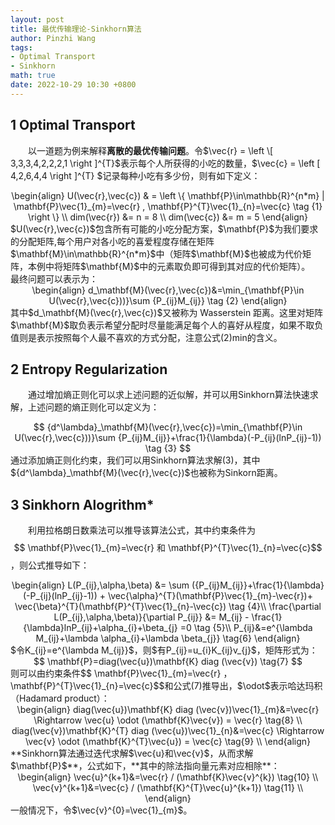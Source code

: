 ```yaml
---
layout: post
title: 最优传输理论-Sinkhorn算法
author: Pinzhi Wang
tags:
- Optimal Transport
- Sinkhorn
math: true
date: 2022-10-29 10:30 +0800
---
```


## 1 Optimal Transport
&emsp;&emsp;以一道题为例来解释**离散的最优传输问题**。令$\vec{r} = \left \[ 3,3,3,4,2,2,2,1 \right ]^{T}$表示每个人所获得的小吃的数量，$\vec{c} = \left [ 4,2,6,4,4 \right ]^{T} $记录每种小吃有多少份，则有如下定义：
<center>
\begin{align}
U(\vec{r},\vec{c}) & = \left \{
  \mathbf{P}\in\mathbb{R}^{n*m} | \mathbf{P}\vec{1}_{m}=\vec{r} , \mathbf{P}^{T}\vec{1}_{n}=\vec{c}  \tag {1}
\right  \}
\\ dim(\vec{r}) &= n = 8
\\ dim(\vec{c}) &= m = 5
\end{align}
</center>
$U(\vec{r},\vec{c})$包含所有可能的小吃分配方案，$\mathbf{P}$为我们要求的分配矩阵,每个用户对各小吃的喜爱程度存储在矩阵$\mathbf{M}\in\mathbb{R}^{n*m}$中（矩阵$\mathbf{M}$也被成为代价矩阵，本例中将矩阵$\mathbf{M}$中的元素取负即可得到其对应的代价矩阵）。
<br>最终问题可以表示为：
<center>
\begin{align}
d_\mathbf{M}(\vec{r},\vec{c})&=\min_{\mathbf{P}\in U(\vec{r},\vec{c}))}\sum {P_{ij}M_{ij}} \tag {2}
\end{align}
</center>
其中$d_\mathbf{M}(\vec{r},\vec{c})$又被称为 Wasserstein 距离。这里对矩阵$\mathbf{M}$取负表示希望分配时尽量能满足每个人的喜好从程度，如果不取负值则是表示按照每个人最不喜欢的方式分配，注意公式(2)min的含义。

## 2 Entropy Regularization
&emsp;&emsp;通过增加熵正则化可以求上述问题的近似解，并可以用Sinkhorn算法快速求解，上述问题的熵正则化可以定义为：
<center>
$$
 {d^\lambda}_\mathbf{M}(\vec{r},\vec{c})=\min_{\mathbf{P}\in U(\vec{r},\vec{c}))}\sum {P_{ij}M_{ij}}+\frac{1}{\lambda}(-P_{ij}(lnP_{ij}-1)) \tag {3}
$$
</center>
通过添加熵正则化约束，我们可以用Sinkhorn算法求解(3)，其中${d^\lambda}_\mathbf{M}(\vec{r},\vec{c})$也被称为Sinkorn距离。

## 3 Sinkhorn Alogrithm*
&emsp;&emsp;利用拉格朗日数乘法可以推导该算法公式，其中约束条件为$$ \mathbf{P}\vec{1}_{m}=\vec{r}  和  \mathbf{P}^{T}\vec{1}_{n}=\vec{c}$$，则公式推导如下：
<center>
\begin{align}
L(P_{ij},\alpha,\beta) &= \sum ({P_{ij}M_{ij}}+\frac{1}{\lambda}(-P_{ij}(lnP_{ij}-1)) + \vec{\alpha}^{T}(\mathbf{P}\vec{1}_{m}-\vec{r})+ \vec{\beta}^{T}(\mathbf{P}^{T}\vec{1}_{n}-\vec{c}) \tag {4}\\
\frac{\partial L(P_{ij},\alpha,\beta)}{\partial P_{ij}} &= M_{ij} - \frac{1}{\lambda}lnP_{ij}+\alpha_{i}+\beta_{j} =0 \tag {5}\\
P_{ij}&=e^{\lambda M_{ij}+\lambda \alpha_{i}+\lambda \beta_{j}} \tag{6}
\end{align}
</center>
$令K_{ij}=e^{\lambda M_{ij}}$，则$有P_{ij}=u_{i}K_{ij}v_{j}$，矩阵形式为：
<center>
$$
\mathbf{P}=diag(\vec{u})\mathbf{K} diag (\vec{v}) \tag{7}
$$
</center>
则可以由约束条件$$ \mathbf{P}\vec{1}_{m}=\vec{r} ，\mathbf{P}^{T}\vec{1}_{n}=\vec{c}$$和公式(7)推导出，$\odot$表示哈达玛积（Hadamard product）：
<center>
\begin{align}
diag(\vec{u})\mathbf{K} diag (\vec{v})\vec{1}_{m}&=\vec{r} \Rightarrow  \vec{u} \odot (\mathbf{K}\vec{v}) = \vec{r} \tag{8} \\
diag(\vec{v})\mathbf{K}^{T} diag (\vec{u})\vec{1}_{n}&=\vec{c} \Rightarrow  \vec{v} \odot (\mathbf{K}^{T}\vec{u}) = \vec{c} \tag{9} \\
\end{align}
</center>
**Sinkhorn算法通过迭代求解$\vec{u}和\vec{v}$，从而求解$\mathbf{P}$**，公式如下，**其中的除法指向量元素对应相除**：
<center>
\begin{align}
\vec{u}^{k+1}&=\vec{r} / (\mathbf{K}\vec{v}^{k}) \tag{10} \\
\vec{v}^{k+1}&=\vec{c} / (\mathbf{K}^{T}\vec{u}^{k+1}) \tag{11} \\
\end{align}
</center>
一般情况下，令$\vec{v}^{0}=\vec{1}_{m}$。
